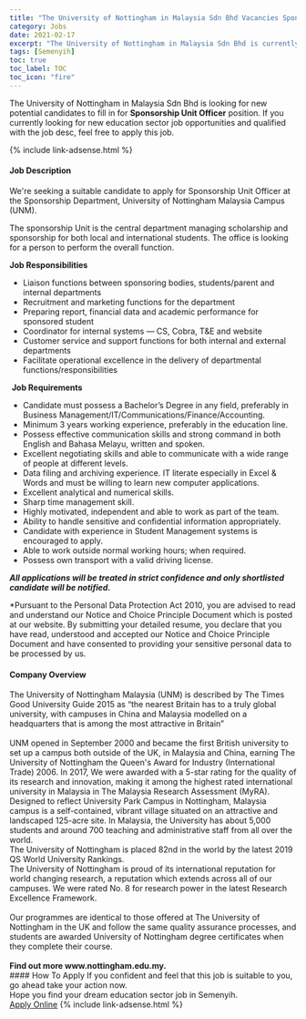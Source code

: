 ```yaml
---
title: "The University of Nottingham in Malaysia Sdn Bhd Vacancies Sponsorship Unit Officer" 
category: Jobs 
date: 2021-02-17 
excerpt: "The University of Nottingham in Malaysia Sdn Bhd is currently looking for suitable person to fill in the Sponsorship Unit Officer which positioned at Semenyih" 
tags: [Semenyih] 
toc: true 
toc_label: TOC 
toc_icon: "fire" 
--- 
```


<p>The University of Nottingham in Malaysia Sdn Bhd is looking for new potential candidates to fill in for <b>Sponsorship Unit Officer</b> position. If you currently looking for new education sector job opportunities and qualified with the job desc, feel free to apply this job.
</p>{% include link-adsense.html %} 
 <div><div><h4>Job Description</h4></div><div><div><span><div><p>We're seeking a suitable candidate to apply for Sponsorship Unit Officer at the Sponsorship&#160;Department, University of Nottingham Malaysia Campus (UNM).</p><p>The sponsorship Unit is the central department managing scholarship and sponsorship for both local and international students. The office is looking for a person to perform the overall function.</p><p><strong>Job Responsibilities</strong></p><ul><li>Liaison functions between sponsoring bodies, students/parent and internal departments</li><li>Recruitment and marketing functions for the department</li><li>Preparing report, financial data and academic performance for sponsored student</li><li>Coordinator for internal systems &#8212; CS, Cobra, T&amp;E and website</li><li>Customer service and support functions for both internal and external departments</li><li>Facilitate operational excellence in the delivery of departmental functions/responsibilities&#160;</li></ul><p>&#160;<strong>Job Requirements</strong>&#160;</p><ul><li>Candidate must possess a Bachelor&#8217;s Degree in any field, preferably in Business Management/IT/Communications/Finance/Accounting.</li><li>Minimum 3 years working experience, preferably in the education line.</li><li>Possess effective communication skills and strong command in both English and Bahasa Melayu, written and spoken.</li><li>Excellent negotiating skills and able to communicate with a wide range of people at different levels.</li><li>Data filing and archiving experience. IT literate especially in Excel &amp; Words and must be willing to learn new computer applications.</li><li>Excellent analytical and numerical skills.</li><li>Sharp time management skill.</li><li>Highly motivated, independent and able to work as part of the team.</li><li>Ability to handle sensitive and confidential information appropriately.</li><li>Candidate with experience in Student Management systems is encouraged to apply.</li><li>Able to work outside normal working hours; when required.</li><li>Possess own transport with a valid driving license.</li></ul><p><strong><em>All applications will be treated in strict confidence and only shortlisted candidate will be notified.</em></strong></p><p>*Pursuant to the Personal Data Protection Act 2010, you are advised to read and understand our Notice and Choice Principle Document which is posted at our&#160;website. By submitting your detailed resume, you declare that you have read, understood and accepted our Notice and Choice Principle Document and have consented to providing your sensitive personal data to be processed by us.</p></div></span></div></div></div> 
<div><div><h4>Company Overview</h4></div><div><div><span><div><div>The University of Nottingham Malaysia (UNM) is described by The Times Good University Guide 2015 as &#8220;the nearest Britain has to a truly global university, with campuses in China and Malaysia modelled on a headquarters that is among the most attractive in Britain&#8221;</div>
<div><br>
UNM opened in September 2000 and became the first British university to set up a campus both outside of the UK, in Malaysia and China, earning The University of Nottingham the Queen's Award for Industry (International Trade) 2006. In 2017, We were awarded with a 5-star rating for the quality of its research and innovation, making it among the highest rated international university in Malaysia in The Malaysia Research Assessment (MyRA).</div>
<div>Designed to reflect University Park Campus in Nottingham, Malaysia campus is a self-contained, vibrant village situated on an attractive and landscaped 125-acre site. In Malaysia, the University has about 5,000 students and around 700 teaching and administrative staff from all over the world.<br>
The University of Nottingham is placed 82nd in the world by the latest 2019 QS World University Rankings.<br>
The University of Nottingham is proud of its international reputation for world changing research, a reputation which extends across all of our campuses. We were rated No. 8 for research power in the latest Research Excellence Framework.</div>
<div><br>
Our programmes are identical to those offered at The University of Nottingham in the UK and follow the same quality assurance processes, and students are awarded University of Nottingham degree certificates when they complete their course.</div>
<div><br>
<strong>Find out more www.nottingham.edu.my.</strong></div></div></span></div></div></div> 
#### How To Apply 
If you confident and feel that this job is suitable to you, go ahead take your action now. <br/> 
Hope you find your dream education sector job in Semenyih. <br/> 
<a href="https://www.jobstreet.com.my/en/job/sponsorship-unit-officer-4483749?jobId=jobstreet-my-job-4483749" class="btn btn--info" target="_blank" rel="nofollow noopenner">Apply Online</a> 
{% include link-adsense.html %} 